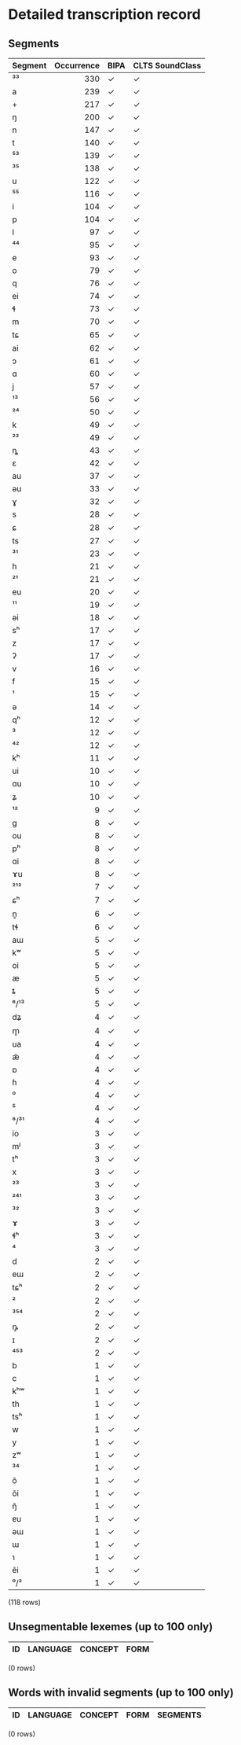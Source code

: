 
# Detailed transcription record

## Segments

| Segment | Occurrence | BIPA | CLTS SoundClass |
|:----------|-------------:|:-------|:------------------|
| ³³ | 330 | ✓ | ✓ |
| a | 239 | ✓ | ✓ |
| + | 217 | ✓ | ✓ |
| ŋ | 200 | ✓ | ✓ |
| n | 147 | ✓ | ✓ |
| t | 140 | ✓ | ✓ |
| ⁵³ | 139 | ✓ | ✓ |
| ³⁵ | 138 | ✓ | ✓ |
| u | 122 | ✓ | ✓ |
| ⁵⁵ | 116 | ✓ | ✓ |
| i | 104 | ✓ | ✓ |
| p | 104 | ✓ | ✓ |
| l | 97 | ✓ | ✓ |
| ⁴⁴ | 95 | ✓ | ✓ |
| e | 93 | ✓ | ✓ |
| o | 79 | ✓ | ✓ |
| q | 76 | ✓ | ✓ |
| ei | 74 | ✓ | ✓ |
| ɬ | 73 | ✓ | ✓ |
| m | 70 | ✓ | ✓ |
| tɕ | 65 | ✓ | ✓ |
| ai | 62 | ✓ | ✓ |
| ɔ | 61 | ✓ | ✓ |
| ɑ | 60 | ✓ | ✓ |
| j | 57 | ✓ | ✓ |
| ¹³ | 56 | ✓ | ✓ |
| ²⁴ | 50 | ✓ | ✓ |
| k | 49 | ✓ | ✓ |
| ²² | 49 | ✓ | ✓ |
| ȵ | 43 | ✓ | ✓ |
| ɛ | 42 | ✓ | ✓ |
| au | 37 | ✓ | ✓ |
| əu | 33 | ✓ | ✓ |
| ɣ | 32 | ✓ | ✓ |
| s | 28 | ✓ | ✓ |
| ɕ | 28 | ✓ | ✓ |
| ts | 27 | ✓ | ✓ |
| ³¹ | 23 | ✓ | ✓ |
| h | 21 | ✓ | ✓ |
| ²¹ | 21 | ✓ | ✓ |
| eu | 20 | ✓ | ✓ |
| ¹¹ | 19 | ✓ | ✓ |
| əi | 18 | ✓ | ✓ |
| sʰ | 17 | ✓ | ✓ |
| z | 17 | ✓ | ✓ |
| ʔ | 17 | ✓ | ✓ |
| v | 16 | ✓ | ✓ |
| f | 15 | ✓ | ✓ |
| ¹ | 15 | ✓ | ✓ |
| ə | 14 | ✓ | ✓ |
| qʰ | 12 | ✓ | ✓ |
| ³ | 12 | ✓ | ✓ |
| ⁴² | 12 | ✓ | ✓ |
| kʰ | 11 | ✓ | ✓ |
| ui | 10 | ✓ | ✓ |
| ɑu | 10 | ✓ | ✓ |
| ʑ | 10 | ✓ | ✓ |
| ¹² | 9 | ✓ | ✓ |
| g | 8 | ✓ | ✓ |
| ou | 8 | ✓ | ✓ |
| pʰ | 8 | ✓ | ✓ |
| ɑi | 8 | ✓ | ✓ |
| ɤu | 8 | ✓ | ✓ |
| ²¹² | 7 | ✓ | ✓ |
| ɕʰ | 7 | ✓ | ✓ |
| n̥ | 6 | ✓ | ✓ |
| tɬ | 6 | ✓ | ✓ |
| aɯ | 5 | ✓ | ✓ |
| kʷ | 5 | ✓ | ✓ |
| oi | 5 | ✓ | ✓ |
| æ | 5 | ✓ | ✓ |
| ȶ | 5 | ✓ | ✓ |
| ⁶/¹³ | 5 | ✓ | ✓ |
| dʑ | 4 | ✓ | ✓ |
| m̥ | 4 | ✓ | ✓ |
| ua | 4 | ✓ | ✓ |
| æ̃ | 4 | ✓ | ✓ |
| ɒ | 4 | ✓ | ✓ |
| ɦ | 4 | ✓ | ✓ |
| ⁰ | 4 | ✓ | ✓ |
| ⁵ | 4 | ✓ | ✓ |
| ⁸/³¹ | 4 | ✓ | ✓ |
| io | 3 | ✓ | ✓ |
| mʲ | 3 | ✓ | ✓ |
| tʰ | 3 | ✓ | ✓ |
| x | 3 | ✓ | ✓ |
| ²³ | 3 | ✓ | ✓ |
| ²⁴¹ | 3 | ✓ | ✓ |
| ³² | 3 | ✓ | ✓ |
| ɤ | 3 | ✓ | ✓ |
| ɬʰ | 3 | ✓ | ✓ |
| ⁴ | 3 | ✓ | ✓ |
| d | 2 | ✓ | ✓ |
| eɯ | 2 | ✓ | ✓ |
| tɕʰ | 2 | ✓ | ✓ |
| ² | 2 | ✓ | ✓ |
| ³⁵⁴ | 2 | ✓ | ✓ |
| ȵ̥ | 2 | ✓ | ✓ |
| ɪ | 2 | ✓ | ✓ |
| ⁴⁵³ | 2 | ✓ | ✓ |
| b | 1 | ✓ | ✓ |
| c | 1 | ✓ | ✓ |
| kʰʷ | 1 | ✓ | ✓ |
| th | 1 | ✓ | ✓ |
| tsʰ | 1 | ✓ | ✓ |
| w | 1 | ✓ | ✓ |
| y | 1 | ✓ | ✓ |
| zʷ | 1 | ✓ | ✓ |
| ³⁴ | 1 | ✓ | ✓ |
| õ | 1 | ✓ | ✓ |
| õi | 1 | ✓ | ✓ |
| ŋ̃ | 1 | ✓ | ✓ |
| ɐu | 1 | ✓ | ✓ |
| əɯ | 1 | ✓ | ✓ |
| ɯ | 1 | ✓ | ✓ |
| ɿ | 1 | ✓ | ✓ |
| ẽi | 1 | ✓ | ✓ |
| ⁰/² | 1 | ✓ | ✓ |

(118 rows)



## Unsegmentable lexemes (up to 100 only)

| ID | LANGUAGE | CONCEPT | FORM |
|------|------------|-----------|--------|

(0 rows)



## Words with invalid segments (up to 100 only)

| ID | LANGUAGE | CONCEPT | FORM | SEGMENTS |
|------|------------|-----------|--------|------------|

(0 rows)


